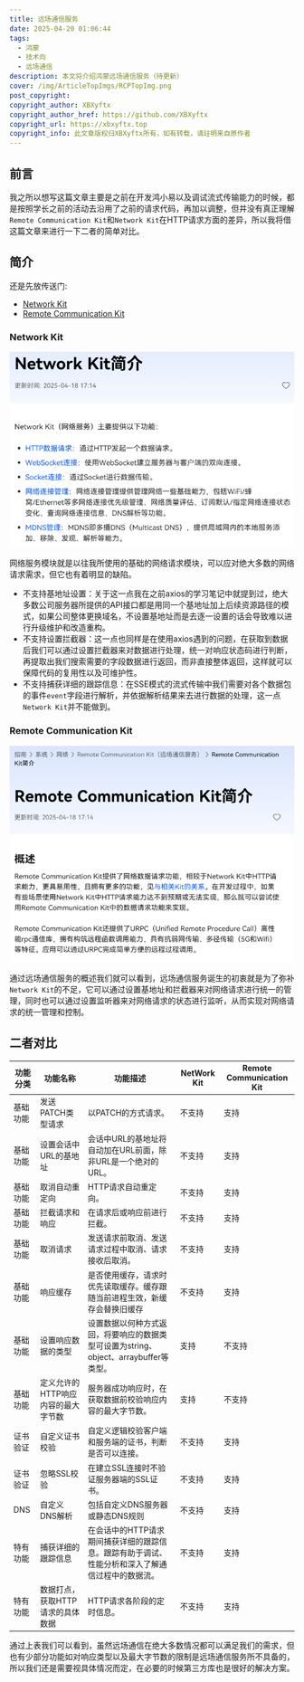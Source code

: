 ```yaml
---
title: 远场通信服务
date: 2025-04-20 01:06:44
tags:
  - 鸿蒙
  - 技术向
  - 远场通信
description: 本文将介绍鸿蒙远场通信服务（待更新）
cover: /img/ArticleTopImgs/RCPTopImg.png
post_copyright:
copyright_author: XBXyftx
copyright_author_href: https://github.com/XBXyftx
copyright_url: https://xbxyftx.top
copyright_info: 此文章版权归XBXyftx所有，如有转载，请註明来自原作者
---
```


## 前言

我之所以想写这篇文章主要是之前在开发鸿小易以及调试流式传输能力的时候，都是按照学长之前的活动去沿用了之前的请求代码，再加以调整，但并没有真正理解`Remote Communication Kit`和`Network Kit`在HTTP请求方面的差异，所以我将借这篇文章来进行一下二者的简单对比。

## 简介

还是先放传送门:

* [Network Kit](https://developer.huawei.com/consumer/cn/doc/harmonyos-guides/net-mgmt-overview)
* [Remote Communication Kit](https://developer.huawei.com/consumer/cn/doc/harmonyos-guides/remote-communication-introduction)

### Network Kit

![1](RemoteCommunication/1.png)

网络服务模块就是以往我所使用的基础的网络请求模块，可以应对绝大多数的网络请求需求，但它也有着明显的缺陷。

* 不支持基地址设置：关于这一点我在之前axios的学习笔记中就提到过，绝大多数公司服务器所提供的API接口都是用同一个基地址加上后续资源路径的模式，如果公司整体更换域名，不设置基地址而是去逐一设置的话会导致难以进行升级维护和改造重构。
* 不支持设置拦截器：这一点也同样是在使用axios遇到的问题，在获取到数据后我们可以通过设置拦截器来对数据进行处理，统一对响应状态码进行判断，再提取出我们搜索需要的字段数据进行返回，而非直接整体返回，这样就可以保障代码的复用性以及可维护性。
* 不支持捕获详细的跟踪信息：在SSE模式的流式传输中我们需要对各个数据包的事件`event`字段进行解析，并依据解析结果来去进行数据的处理，这一点`Network Kit`并不能做到。

### Remote Communication Kit

![2](RemoteCommunication/2.png)

通过远场通信服务的概述我们就可以看到，远场通信服务诞生的初衷就是为了弥补`Network Kit`的不足，它可以通过设置基地址和拦截器来对网络请求进行统一的管理，同时也可以通过设置监听器来对网络请求的状态进行监听，从而实现对网络请求的统一管理和控制。

## 二者对比

| 功能分类       | 功能名称               | 功能描述                                               | NetWork Kit | Remote Communication Kit |
|----------------|------------------------|--------------------------------------------------------|-------------|--------------------------|
| 基础功能       | 发送PATCH类型请求       | 以PATCH的方式请求。                                     | 不支持      | 支持                     |
| 基础功能       | 设置会话中URL的基地址   | 会话中URL的基地址将自动加在URL前面，除非URL是一个绝对的URL。 | 不支持      | 支持                     |
| 基础功能       | 取消自动重定向         | HTTP请求自动重定向。                                    | 不支持      | 支持                     |
| 基础功能       | 拦截请求和响应         | 在请求后或响应前进行拦截。                              | 不支持      | 支持                     |
| 基础功能       | 取消请求               | 发送请求前取消、发送请求过程中取消、请求接收后取消。     | 不支持      | 支持                     |
| 基础功能       | 响应缓存               | 是否使用缓存，请求时优先读取缓存。缓存跟随当前进程生效，新缓存会替换旧缓存 | 不支持      | 支持                     |
| 基础功能       | 设置响应数据的类型     | 设置数据以何种方式返回，将要响应的数据类型可设置为string、object、arraybuffer等类型。 | 支持        | 不支持                   |
| 基础功能       | 定义允许的HTTP响应内容的最大字节数 | 服务器成功响应时，在获取数据前校验响应内容的最大字节数。 | 支持        | 不支持                   |
| 证书验证       | 自定义证书校验         | 自定义逻辑校验客户端和服务端的证书，判断是否可以连接。    | 不支持      | 支持                     |
| 证书验证       | 忽略SSL校验            | 在建立SSL连接时不验证服务器端的SSL证书。                 | 不支持      | 支持                     |
| DNS            | 自定义DNS解析          | 包括自定义DNS服务器或静态DNS规则                         | 不支持      | 支持                     |
| 特有功能       | 捕获详细的跟踪信息     | 在会话中的HTTP请求期间捕获详细的跟踪信息。跟踪有助于调试、性能分析和深入了解通信过程中的数据流。 | 不支持      | 支持                     |
| 特有功能       | 数据打点，获取HTTP请求的具体数据 | HTTP请求各阶段的定时信息。                            | 不支持      | 支持                     |

通过上表我们可以看到，虽然远场通信在绝大多数情况都可以满足我们的需求，但也有少部分功能如对响应类型以及最大字节数的限制是远场通信服务所不具备的，所以我们还是需要视具体情况而定，在必要的时候第三方库也是很好的解决方案。
